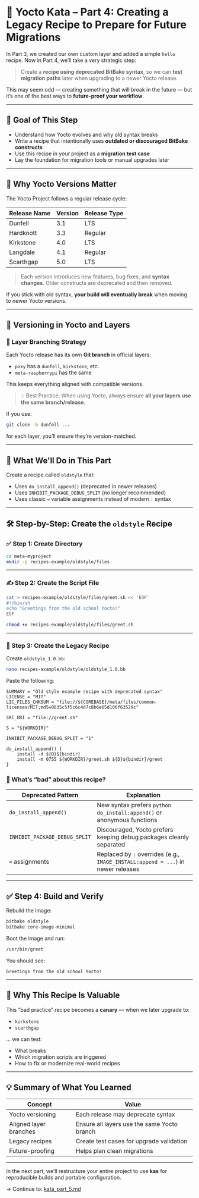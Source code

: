 # 🧠 Yocto Kata – Part 4: Creating a Legacy Recipe to Prepare for Future Migrations

In Part 3, we created our own custom layer and added a simple `hello` recipe. Now in Part 4, we’ll take a very strategic step:

> Create a **recipe using deprecated BitBake syntax**, so we can **test migration paths** later when upgrading to a newer Yocto release.

This may seem odd — creating something that will break in the future — but it’s one of the best ways to **future-proof your workflow**.

---

## 🎯 Goal of This Step

- Understand how Yocto evolves and why old syntax breaks
- Write a recipe that intentionally uses **outdated or discouraged BitBake constructs**
- Use this recipe in your project as a **migration test case**
- Lay the foundation for migration tools or manual upgrades later

---

## 🔄 Why Yocto Versions Matter

The Yocto Project follows a regular release cycle:

| Release Name | Version | Release Type |
|--------------|---------|--------------|
| Dunfell      | 3.1     | LTS          |
| Hardknott    | 3.3     | Regular      |
| Kirkstone    | 4.0     | LTS          |
| Langdale     | 4.1     | Regular      |
| Scarthgap    | 5.0     | LTS          |

> Each version introduces new features, bug fixes, and **syntax changes**. Older constructs are deprecated and then removed.

If you stick with old syntax, **your build will eventually break** when moving to newer Yocto versions.

---

## 🧩 Versioning in Yocto and Layers

### 🔖 Layer Branching Strategy

Each Yocto release has its own **Git branch** in official layers:

- `poky` has a `dunfell`, `kirkstone`, etc.
- `meta-raspberrypi` has the same

This keeps everything aligned with compatible versions.

> 💡 Best Practice:
> When using Yocto, always ensure **all your layers use the same branch/release**.

If you use:
```bash
git clone -b dunfell ...
```
for each layer, you’ll ensure they’re version-matched.

---

## 🧪 What We'll Do in This Part

Create a recipe called `oldstyle` that:
- Uses `do_install_append()` (deprecated in newer releases)
- Uses `INHIBIT_PACKAGE_DEBUG_SPLIT` (no longer recommended)
- Uses classic `=` variable assignments instead of modern `:` syntax

---

## 🛠️ Step-by-Step: Create the `oldstyle` Recipe

### ✅ Step 1: Create Directory

```bash
cd meta-myproject
mkdir -p recipes-example/oldstyle/files
```

---

### ✍️ Step 2: Create the Script File

```bash
cat > recipes-example/oldstyle/files/greet.sh << 'EOF'
#!/bin/sh
echo "Greetings from the old school Yocto!"
EOF

chmod +x recipes-example/oldstyle/files/greet.sh
```

---

### 📄 Step 3: Create the Legacy Recipe

Create `oldstyle_1.0.bb`:

```bash
nano recipes-example/oldstyle/oldstyle_1.0.bb
```

Paste the following:

```bitbake
SUMMARY = "Old style example recipe with deprecated syntax"
LICENSE = "MIT"
LIC_FILES_CHKSUM = "file://${COREBASE}/meta/files/common-licenses/MIT;md5=0835c5f5c6c4d7c8b6e65d106f63529c"

SRC_URI = "file://greet.sh"

S = "${WORKDIR}"

INHIBIT_PACKAGE_DEBUG_SPLIT = "1"

do_install_append() {
    install -d ${D}${bindir}
    install -m 0755 ${WORKDIR}/greet.sh ${D}${bindir}/greet
}
```

### 🔎 What’s “bad” about this recipe?

| Deprecated Pattern | Explanation |
|--------------------|-------------|
| `do_install_append()` | New syntax prefers `python do_install:append()` or anonymous functions |
| `INHIBIT_PACKAGE_DEBUG_SPLIT` | Discouraged, Yocto prefers keeping debug packages cleanly separated |
| `=` assignments | Replaced by `:` overrides (e.g., `IMAGE_INSTALL:append = ...`) in newer releases |

---

## ✅ Step 4: Build and Verify

Rebuild the image:

```bash
bitbake oldstyle
bitbake core-image-minimal
```

Boot the image and run:

```bash
/usr/bin/greet
```

You should see:

```
Greetings from the old school Yocto!
```

---

## 🧠 Why This Recipe Is Valuable

This “bad practice” recipe becomes a **canary** — when we later upgrade to:
- `kirkstone`
- `scarthgap`

… we can test:
- What breaks
- Which migration scripts are triggered
- How to fix or modernize real-world recipes

---

## 💡 Summary of What You Learned

| Concept | Value |
|--------|-------|
| Yocto versioning | Each release may deprecate syntax |
| Aligned layer branches | Ensure all layers use the same Yocto branch |
| Legacy recipes | Create test cases for upgrade validation |
| Future-proofing | Helps plan clean migrations |

---

In the next part, we’ll restructure your entire project to use **kas** for reproducible builds and portable configuration.

→ Continue to: [kata_part_5.md](kata_part_5.md)